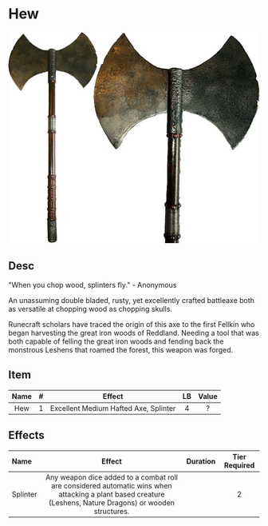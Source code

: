 # Hew

![Copyright](Hew.png)

## Desc

"When you chop wood, splinters fly."  - Anonymous

An unassuming double bladed, rusty, yet excellently crafted battleaxe both as versatile at chopping wood as chopping skulls.

Runecraft scholars have traced the origin of this axe to the first Fellkin who began harvesting the great iron woods of Reddland. Needing a tool that was both capable of felling the great iron woods and fending back the monstrous Leshens that roamed the forest, this weapon was forged.

## Item

| Name | # |                Effect                | LB | Value |
| :--: | :-: | :-----------------------------------: | :-: | :---: |
| Hew | 1 | Excellent Medium Hafted Axe, Splinter | 4 |   ?   |

## Effects

| Name     |                                                                           Effect                                                                           | Duration | Tier Required |
| :------- | :--------------------------------------------------------------------------------------------------------------------------------------------------------: | :------: | :-----------: |
| Splinter | Any weapon dice added to a combat roll are considered automatic wins when attacking a plant based creature (Leshens, Nature Dragons) or wooden structures. |          |       2       |
